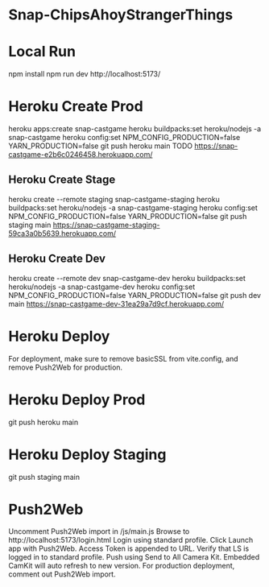 # Snap-ChipsAhoyStrangerThings
 
# Local Run
npm install
npm run dev
http://localhost:5173/


# Heroku Create Prod
heroku apps:create snap-castgame
heroku buildpacks:set heroku/nodejs -a snap-castgame
heroku config:set NPM_CONFIG_PRODUCTION=false YARN_PRODUCTION=false
git push heroku main
TODO https://snap-castgame-e2b6c0246458.herokuapp.com/

## Heroku Create Stage
heroku create --remote staging snap-castgame-staging
heroku buildpacks:set heroku/nodejs -a snap-castgame-staging
heroku config:set NPM_CONFIG_PRODUCTION=false YARN_PRODUCTION=false
git push staging main
https://snap-castgame-staging-59ca3a0b5639.herokuapp.com/

## Heroku Create Dev
heroku create --remote dev snap-castgame-dev
heroku buildpacks:set heroku/nodejs -a snap-castgame-dev
heroku config:set NPM_CONFIG_PRODUCTION=false YARN_PRODUCTION=false
git push dev main
https://snap-castgame-dev-31ea29a7d9cf.herokuapp.com/


# Heroku Deploy 
For deployment, make sure to remove basicSSL from vite.config, and remove Push2Web for production.

# Heroku Deploy Prod
git push heroku main

# Heroku Deploy Staging
git push staging main


# Push2Web
Uncomment Push2Web import in /js/main.js
Browse to http://localhost:5173/login.html
Login using standard profile.
Click Launch app with Push2Web.
Access Token is appended to URL.
Verify that LS is logged in to standard profile.
Push using Send to All Camera Kit.
Embedded CamKit will auto refresh to new version.
For production deployment, comment out Push2Web import.

